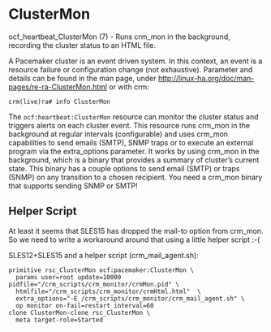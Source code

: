 # ClusterMon

ocf_heartbeat_ClusterMon (7) - Runs crm_mon in the background, recording the cluster status to an HTML file.

A Pacemaker cluster is an event driven system. In this context, an event is a resource failure or configuration change (not exhaustive). Parameter and details can be found in the man page, under http://linux-ha.org/doc/man-pages/re-ra-ClusterMon.html or with crm:

    crm(live)ra# info ClusterMon

The `ocf:heartbeat:ClusterMon` resource can monitor the cluster status and triggers alerts on each cluster event. This resource runs crm_mon in the background at regular intervals (configurable) and uses crm_mon capabilities to send emails (SMTP), SNMP traps or to execute an external program via the extra_options parameter. It works by using crm_mon in the background, which is a binary that provides a summary of cluster’s current state. This binary has a couple options to send email (SMTP) or traps (SNMP) on any transition to a chosen recipient. You need a crm_mon binary that supports sending SNMP or SMTP! 

## Helper Script

At least it seems that SLES15 has dropped the mail-to option from crm_mon. So we need to write a workaround around that using a little helper script :-(

SLES12+SLES15 and a helper script (crm_mail_agent.sh):

    primitive rsc_ClusterMon ocf:pacemaker:ClusterMon \
      params user=root update=10000 pidfile="/crm_scripts/crm_monitor/crmMon.pid" \
      htmlfile="/crm_scripts/crm_monitor/crmHtml.html"  \
      extra_options="-E /crm_scripts/crm_monitor/crm_mail_agent.sh" \
      op monitor on-fail=restart interval=60
    clone ClusterMon-clone rsc_ClusterMon \
      meta target-role=Started
